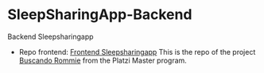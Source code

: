 # SleepSharingApp-Backend
Backend Sleepsharingapp
- Repo frontend: [Frontend Sleepsharingapp](https://github.com/camiloVelandia/sleepSharingApp)
This is the repo of the project [Buscando Rommie](https://platzi.com/clases/1819-platzi-master/29838-buscando-roomie/) from the Platzi Master program.
